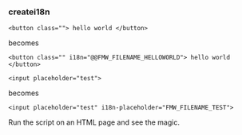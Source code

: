 


### createi18n


`<button class="">
hello world
</button>`

becomes

`<button class="" i18n="@@FMW_FILENAME_HELLOWORLD">
hello world
</button>`

`<input placeholder="test">`

becomes 

`<input placeholder="test" i18n-placeholder="FMW_FILENAME_TEST">`




Run the script on an HTML page and see the magic.